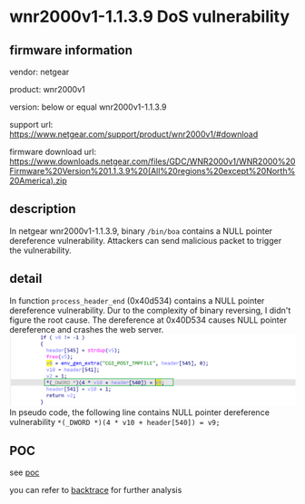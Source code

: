 # wnr2000v1-1.1.3.9 DoS vulnerability
## firmware information
vendor: netgear

product: wnr2000v1

version: below or equal wnr2000v1-1.1.3.9

support url: https://www.netgear.com/support/product/wnr2000v1/#download

firmware download url: https://www.downloads.netgear.com/files/GDC/WNR2000v1/WNR2000%20Firmware%20Version%201.1.3.9%20(All%20regions%20except%20North%20America).zip

## description
In netgear wnr2000v1-1.1.3.9, binary `/bin/boa` contains a NULL pointer dereference vulnerability. Attackers can send malicious packet to trigger the vulnerability.

## detail
In function `process_header_end` (0x40d534) contains a NULL pointer dereference vulnerability. Dur to the complexity of binary reversing, I didn't figure the root cause. The dereference at 0x40D534 causes NULL pointer dereference and crashes the web server. 
![crash](image.png)
In pseudo code, the following line contains NULL pointer dereference vulnerability
`*(_DWORD *)(4 * v10 + header[540]) = v9;`
## POC
see [poc](./poc)

you can refer to [backtrace](./backtrace) for further analysis
